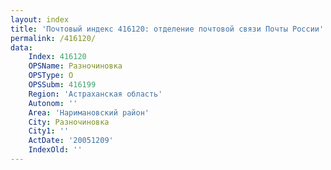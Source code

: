 ```yaml
---
layout: index
title: 'Почтовый индекс 416120: отделение почтовой связи Почты России'
permalink: /416120/
data:
    Index: 416120
    OPSName: Разночиновка
    OPSType: О
    OPSSubm: 416199
    Region: 'Астраханская область'
    Autonom: ''
    Area: 'Наримановский район'
    City: Разночиновка
    City1: ''
    ActDate: '20051209'
    IndexOld: ''
---
```

